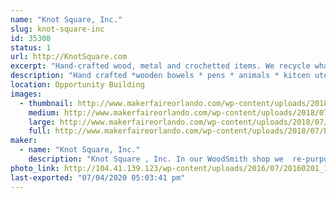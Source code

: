 ```yaml
---
name: "Knot Square, Inc."
slug: knot-square-inc
id: 35308
status: 1
url: http://KnotSquare.com
excerpt: "Hand-crafted wood, metal and crochetted items. We recycle what others throw in the landfills. "
description: "Hand crafted *wooden bowels * pens * animals * kitcen utensils * tables * stools * afghans * washcloths * candle holders"
location: Opportunity Building
images:
  - thumbnail: http://www.makerfaireorlando.com/wp-content/uploads/2018/07/Pens-08-2017.jpg
    medium: http://www.makerfaireorlando.com/wp-content/uploads/2018/07/Pens-08-2017.jpg
    large: http://www.makerfaireorlando.com/wp-content/uploads/2018/07/Pens-08-2017.jpg
    full: http://www.makerfaireorlando.com/wp-content/uploads/2018/07/Pens-08-2017.jpg
maker:
  - name: "Knot Square, Inc."
    description: "Knot Square , Inc. In our WoodSmith shop we  re-purposes items that would goto landfills, be burned or otherwise wasted. We use wood crafting skills to make furniture, serving trays, bowls, candle holders, pilons, boxes, wine racks, etc. We also use the skills of the BlackSmith Shop to produce hangers, knives, scrapers, rain chains and other useful items."
photo_link: http://104.41.139.123/wp-content/uploads/2016/07/20160201_182232-2-683x1024.jpg
last-exported: "07/04/2020 05:03:41 pm"
---
```

